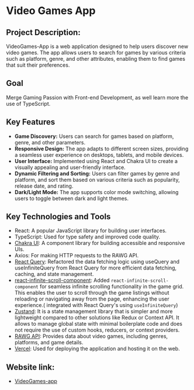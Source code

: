 # Video Games App

## Project Description:

VideoGames-App is a web application designed to help users discover new video games. The app allows users to search for games by various criteria such as platform, genre, and other attributes, enabling them to find games that suit their preferences.

## Goal

Merge Gaming Passion with Front-end Development, as well learn more the use of TypeScript.

## Key Features

- **Game Discovery:** Users can search for games based on platform, genre, and other parameters.
- **Responsive Design:** The app adapts to different screen sizes, providing a seamless user experience on desktops, tablets, and mobile devices.
- **User Interface:** Implemented using React and Chakra UI to create a visually appealing and user-friendly interface.
- **Dynamic Filtering and Sorting:** Users can filter games by genre and platform, and sort them based on various criteria such as popularity, release date, and rating.
- **Dark/Light Mode:** The app supports color mode switching, allowing users to toggle between dark and light themes.

## Key Technologies and Tools

- React: A popular JavaScript library for building user interfaces.
- TypeScript: Used for type safety and improved code quality.
- [Chakra UI](https://chakra-ui.com/): A component library for building accessible and responsive UIs.
- Axios: For making HTTP requests to the RAWG API.
- [React Query](https://tanstack.com/query/latest/docs/framework/react/quick-start): Refactored the data fetching logic using     useQuery and useInfiniteQuery from React Query for more efficient data fetching, caching, and state management.
- [react-infinite-scroll-component](https://www.npmjs.com/package/react-infinite-scroll-component): Added `react-infinite-scroll-component` for seamless infinite scrolling functionality in the game grid. This enables the user to scroll through the game listings without reloading or navigating away from the page, enhancing the user experience.( integrated with React Query's using `useInfiniteQuery`)
- [Zustand](https://www.npmjs.com/package/zustand#typescript-usage): It is a state management library that is simpler and more lightweight compared to other solutions like Redux or Context API. It allows to manage global state with minimal boilerplate code and does not require the use of custom hooks, reducers, or context providers.
- [RAWG API](https://rawg.io/apidocs): Provides data about video games, including genres, platforms, and game details.
- [Vercel](https://vercel.com/docs): Used for deploying the application and hosting it on the web.

## Website link:

- [VideoGames-app](https://video-games-app-fawn.vercel.app/)
